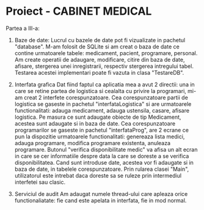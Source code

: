 # Proiect - CABINET MEDICAL


  Partea a III-a:
  
  1. Baze de date:
  Lucrul cu bazele de date pot fi vizualizate in pachetul "database". M-am folosit de SQLite si am creat o baza de date ce contine urmatoarele tabele: medicament, pacient, programare, personal. Am create operatii de adaugare, modificare, citire din baza de date, afisare, stergerea unei inregistrarii, respectiv stergerea intregului tabel. Testarea acestei implementari poate fi vazuta in clasa "TestareDB".
  
  2. Interfata grafica
  Dat fiind faptul ca aplicatia mea a avut 2 directii: una in care se retine partea de logistica si cealalta cu privire la programari, mi-am creat 2 interfete corespunzatoare.
  Cea corespunzatoare partii de logistica se gaseste in pachetul "interfataLogistica" si are urmatoarele functionalitati: adauga medicament, adauga ustensila, casare, afisare logistica. Pe masura ce sunt adaugate obiecte de tip Medicament, acestea sunt adaugate si in baza de date.
  Cea corespunzatoare programarilor se gaseste in pachetul "interfataProg", are 2 ecrane ce pun la dispozitie urmatoarele functionalitati: genereaza lista medici, adauga programare, modifica programare existenta, anuleaza programare. Butonul "verifica disponibilitate medic" va afisa un alt ecran in care se cer informatiile despre data la care se doreste a se verifica disponibilitatea. Cand sunt introduse date, acestea vor fi adaugate si in baza de date, in tabelele corespunzatoare.
  Prin rularea clasei "Main", utilizatorul este intrebat daca doreste sa se ruleze prin intermediul interfetei sau clasic.
  
  3. Serviciul de audit
  Am adaugat numele thread-ului care apleaza orice functionaliatate: fie cand este apelata in interfata, fie in mod normal.
